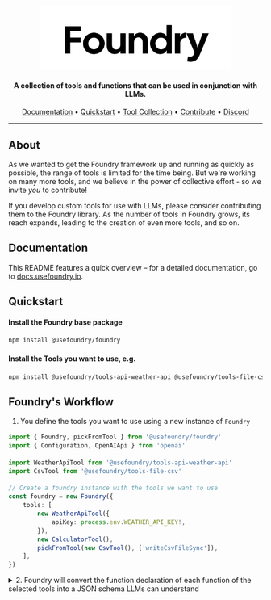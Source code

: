 <p align="center">
  <a href="https://docs.withfoundry.org">
  
  <picture>
    <source height="125" media="(prefers-color-scheme: dark)" srcset="./docs/logo/dark.svg">
    <img height="125" alt="Foundry" src="./docs/logo/light.svg">
  </picture>
</a>
</p>

<h4 align="center">A collection of tools and functions that can be used in conjunction with LLMs.</h4>

<p align="center">
  <a href="https://docs.usefoundry.io">Documentation</a> •
  <a href="https://docs.usefoundry.io/quickstart">Quickstart</a> • 
  <a href="https://docs.usefoundry.io/tools">Tool Collection</a> • 
  <a href="https://docs.usefoundry.io/contributing">Contribute</a> •
  <a href="https://discord.gg/xsZfmakRhw">Discord</a>

</p>

<hr/>

## About

As we wanted to get the Foundry framework up and running as quickly as possible, the range of tools is limited for the time being. But we're working on many more tools, and we believe in the power of collective effort - so we invite _you_ to contribute!

If you develop custom tools for use with LLMs, please consider contributing them to the Foundry library. As the number of tools in Foundry grows, its reach expands, leading to the creation of even more tools, and so on.

## Documentation

This README features a quick overview – for a detailed documentation, go to [docs.usefoundry.io](https://docs.usefoundry.io).

## Quickstart

#### Install the Foundry base package

```bash
npm install @usefoundry/foundry
```

#### Install the Tools you want to use, e.g.

```bash
npm install @usefoundry/tools-api-weather-api @usefoundry/tools-file-csv
```

## Foundry's Workflow

1. You define the tools you want to use using a new instance of `Foundry`

```typescript
import { Foundry, pickFromTool } from '@usefoundry/foundry'
import { Configuration, OpenAIApi } from 'openai'

import WeatherApiTool from '@usefoundry/tools-api-weather-api'
import CsvTool from '@usefoundry/tools-file-csv'

// Create a foundry instance with the tools we want to use
const foundry = new Foundry({
    tools: [
        new WeatherApiTool({
            apiKey: process.env.WEATHER_API_KEY!,
        }),
        new CalculatorTool(),
        pickFromTool(new CsvTool(), ['writeCsvFileSync']),
    ],
})
```

<details>
<summary>2. Foundry will convert the function declaration of each function of the selected tools into a JSON schema LLMs can understand</summary>

```typescript
const functions = foundry.getPreparedFunctions({ target: 'openai' })
/*
[
  {
    "name": "WeatherApiTool__getFutureWeatherForCityAtDate",
    "description": "Gets the weather forecast for a city at a specific date, starting 14 days in the future. So for getting the weather for a day within the next 14 days, use the getNearFutureWeatherForCity function.",
    "parameters": {
      "type": "object",
      "properties": {
        "city": {
          "type": "string"
        },
        "date": {
          "type": "string",
          "description": "Date in YYYY-MM-DD format"
        }
      },
      "required": [
        "city",
        "date"
      ],
      "additionalProperties": false,
      "description": "Gets the weather forecast for a city at a specific date, starting 14 days in the future. So for getting the weather for a day within the next 14 days, use the getNearFutureWeatherForCity function.",
      "$schema": "http://json-schema.org/draft-07/schema#"
    }
  },
  {
    "name": "WeatherApiTool__getNearFutureWeatherForCity",
    "description": "Gets the weather forecast for a city for the next 1-10 days. Always use this function when asked about a date WITHIN the next 14 days.",
    "parameters": {
      "type": "object",
      "properties": {
        "city": {
          "type": "string"
        },
        "days": {
        